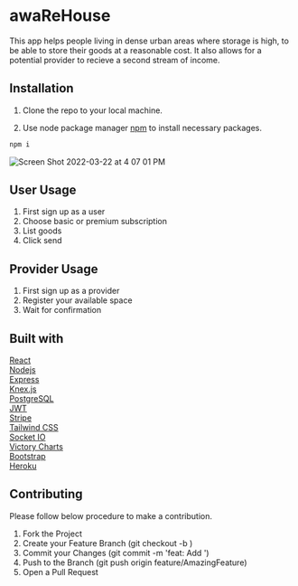 # awaReHouse

This app helps people living in dense urban areas where storage is high, to be able to store their goods at a reasonable cost.  It also allows for a potential provider to recieve a second stream of income.

## Installation

1. Clone the repo to your local machine.

2. Use node package manager [npm](https://www.npmjs.com/) to install necessary packages.

```bash
npm i
```
![Screen Shot 2022-03-22 at 4 07 01 PM](https://user-images.githubusercontent.com/81348589/159426420-26586db0-d53a-45da-aa35-f9b3a0516038.png)


## User Usage
1. First sign up as a user
2. Choose basic or premium subscription
3. List goods
4. Click send
## Provider Usage
1. First sign up as a provider
2. Register your available space
3. Wait for confirmation


## Built with
[React](https://reactjs.org/)<br/>
[Nodejs](https://nodejs.org/en/)<br/>
[Express](https://expressjs.com/)<br/>
[Knex.js](https://knexjs.org/)<br/>
[PostgreSQL](https://www.postgresql.org/docs/)<br/>
[JWT](https://jwt.io)<br/>
[Stripe](https://stripe.com/docs/api/)<br/>
[Tailwind CSS](https://tailwindcss.com)<br/>
[Socket IO](https://socket.io)<br/>
[Victory Charts](https://formidable.com/open-source/victory/)<br/>
[Bootstrap](https://getbootstrap.com)<br/>
[Heroku](https://www.heroku.com)


## Contributing

Please follow below procedure to make a contribution.

1. Fork the Project
2. Create your Feature Branch (git checkout -b <featurename>)
3. Commit your Changes (git commit -m 'feat: Add <featurename>')
4. Push to the Branch (git push origin feature/AmazingFeature)
5. Open a Pull Request
